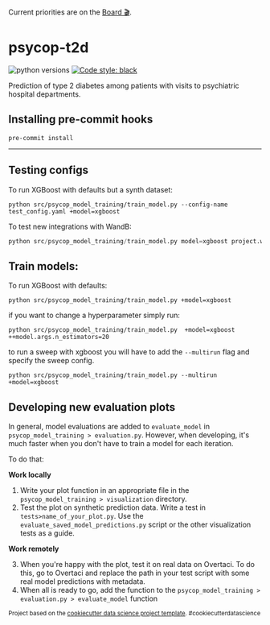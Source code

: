 Current priorities are on the 
[Board 🎬](https://github.com/orgs/Aarhus-Psychiatry-Research/projects/4/views/1).

psycop-t2d
==============================
![python versions](https://img.shields.io/badge/Python-%3E=3.7-blue)
[![Code style: black](https://img.shields.io/badge/Code%20Style-Black-black)](https://black.readthedocs.io/en/stable/the_black_code_style/current_style.html)

Prediction of type 2 diabetes among patients with visits to psychiatric hospital departments.

## Installing pre-commit hooks
`pre-commit install`

--------
## Testing configs
To run XGBoost with defaults but a synth dataset:

```
python src/psycop_model_training/train_model.py --config-name test_config.yaml +model=xgboost
```

To test new integrations with WandB:
```python
python src/psycop_model_training/train_model.py model=xgboost project.wandb.mode="run" --config-name integration_config.yaml
```



## Train models:
To run XGBoost with defaults:

```
python src/psycop_model_training/train_model.py +model=xgboost
```

if you want to change a hyperparameter simply run:

```
python src/psycop_model_training/train_model.py  +model=xgboost ++model.args.n_estimators=20
```

to run a sweep with xgboost you will have to add the `--multirun` flag and specify the sweep config.
```
python src/psycop_model_training/train_model.py --multirun +model=xgboost
```

## Developing new evaluation plots
In general, model evaluations are added to `evaluate_model` in `psycop_model_training > evaluation.py`. However, when developing, it's much faster when you don't have to train a model for each iteration.

To do that:

**Work locally**
1. Write your plot function in an appropriate file in the `psycop_model_training > visualization` directory. 
2. Test the plot on synthetic prediction data. Write a test in `tests>name_of_your_plot.py`. 
    Use the `evaluate_saved_model_predictions.py` script or the other visualization tests as a guide.

**Work remotely**

3. When you're happy with the plot, test it on real data on Overtaci. To do this, go to Overtaci and replace the path in your test script with some real model predictions with metadata.
4. When all is ready to go, add the function to the `psycop_model_training > evaluation.py > evaluate_model` function



<p><small>Project based on the <a target="_blank" href="https://drivendata.github.io/cookiecutter-data-science/">cookiecutter data science project template</a>. #cookiecutterdatascience</small></p>
